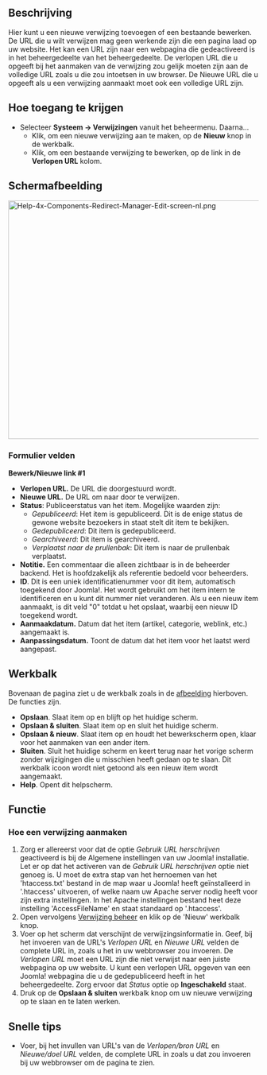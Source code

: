 <!-- Filename: Help4.x:Redirects:_New_or_Edit / Display title: Verwijzingen: Nieuw of bewerken -->

## Beschrijving

Hier kunt u een nieuwe verwijzing toevoegen of een bestaande bewerken.
De URL die u wilt verwijzen mag geen werkende zijn die een pagina laad
op uw website. Het kan een URL zijn naar een webpagina die gedeactiveerd
is in het beheergedeelte van het beheergedeelte. De verlopen URL die u
opgeeft bij het aanmaken van de verwijzing zou gelijk moeten zijn aan de
volledige URL zoals u die zou intoetsen in uw browser. De Nieuwe URL die
u opgeeft als u een verwijzing aanmaakt moet ook een volledige URL zijn.

## Hoe toegang te krijgen

- Selecteer **Systeem → Verwijzingen** vanuit het beheermenu.
  Daarna...
  - Klik, om een nieuwe verwijzing aan te maken, op de **Nieuw** knop in
    de werkbalk.
  - Klik, om een bestaande verwijzing te bewerken, op de link in de
    **Verlopen URL** kolom.

## Schermafbeelding

<img
src="https://docs.joomla.org/images/thumb/b/ba/Help-4x-Components-Redirect-Manager-Edit-screen-nl.png/800px-Help-4x-Components-Redirect-Manager-Edit-screen-nl.png"
decoding="async"
srcset="https://docs.joomla.org/images/thumb/b/ba/Help-4x-Components-Redirect-Manager-Edit-screen-nl.png/1200px-Help-4x-Components-Redirect-Manager-Edit-screen-nl.png 1.5x, https://docs.joomla.org/images/b/ba/Help-4x-Components-Redirect-Manager-Edit-screen-nl.png 2x"
data-file-width="1296" data-file-height="778" width="800" height="480"
alt="Help-4x-Components-Redirect-Manager-Edit-screen-nl.png" />

### Formulier velden

**Bewerk/Nieuwe link \#1**

- **Verlopen URL.** De URL die doorgestuurd wordt.
- **Nieuwe URL.** De URL om naar door te verwijzen.
- **Status**: Publiceerstatus van het item. Mogelijke waarden zijn:
  - *Gepubliceerd*: Het item is gepubliceerd. Dit is de enige status de
    gewone website bezoekers in staat stelt dit item te bekijken.
  - *Gedepubliceerd*: Dit item is gedepubliceerd.
  - *Gearchiveerd*: Dit item is gearchiveerd.
  - *Verplaatst naar de prullenbak*: Dit item is naar de prullenbak
    verplaatst.
- **Notitie.** Een commentaar die alleen zichtbaar is in de beheerder
  backend. Het is hoofdzakelijk als referentie bedoeld voor beheerders.
- **ID**. Dit is een uniek identificatienummer voor dit item,
  automatisch toegekend door Joomla!. Het wordt gebruikt om het item
  intern te identificeren en u kunt dit nummer niet veranderen. Als u
  een nieuw item aanmaakt, is dit veld "0" totdat u het opslaat, waarbij
  een nieuw ID toegekend wordt.
- **Aanmaakdatum.** Datum dat het item (artikel, categorie, weblink,
  etc.) aangemaakt is.
- **Aanpassingsdatum.** Toont de datum dat het item voor het laatst werd
  aangepast.

## Werkbalk

Bovenaan de pagina ziet u de werkbalk zoals in de
[afbeelding](#Schermafbeelding) hierboven. De functies zijn.

- **Opslaan**. Slaat item op en blijft op het huidige scherm.
- **Opslaan & sluiten**. Slaat item op en sluit het huidige scherm.
- **Opslaan & nieuw**. Slaat item op en houdt het bewerkscherm open,
  klaar voor het aanmaken van een ander item.
- **Sluiten**. Sluit het huidige scherm en keert terug naar het vorige
  scherm zonder wijzigingen die u misschien heeft gedaan op te slaan.
  Dit werkbalk icoon wordt niet getoond als een nieuw item wordt
  aangemaakt.
- **Help**. Opent dit helpscherm.

## Functie

### Hoe een verwijzing aanmaken

1.  Zorg er allereerst voor dat de optie *Gebruik URL herschrijven*
    geactiveerd is bij de Algemene instellingen van uw Joomla!
    installatie. Let er op dat het activeren van de *Gebruik URL
    herschrijven* optie niet genoeg is. U moet de extra stap van het
    hernoemen van het 'htaccess.txt' bestand in de map waar u Joomla!
    heeft geïnstalleerd in '.htaccess' uitvoeren, of welke naam uw
    Apache server nodig heeft voor zijn extra instellingen. In het
    Apache instellingen bestand heet deze instelling 'AccessFileName' en
    staat standaard op '.htaccess'.
2.  Open vervolgens
    <a href="https://docs.joomla.org/Help4.x:Components_Redirect_Manager/nl"
    class="mw-redirect"
    title="Help4.x:Components Redirect Manager/nl">Verwijzing beheer</a>
    en klik op de 'Nieuw' werkbalk knop.
3.  Voer op het scherm dat verschijnt de verwijzingsinformatie in. Geef,
    bij het invoeren van de URL's *Verlopen URL* en *Nieuwe URL* velden
    de complete URL in, zoals u het in uw webbrowser zou invoeren. De
    *Verlopen URL* moet een URL zijn die niet verwijst naar een juiste
    webpagina op uw website. U kunt een verlopen URL opgeven van een
    Joomla! webpagina die u de gedepubliceerd heeft in het
    beheergedeelte. Zorg ervoor dat *Status* optie op **Ingeschakeld**
    staat.
4.  Druk op de **Opslaan & sluiten** werkbalk knop om uw nieuwe
    verwijzing op te slaan en te laten werken.

## Snelle tips

- Voer, bij het invullen van URL's van de *Verlopen/bron URL* en
  *Nieuwe/doel URL* velden, de complete URL in zoals u dat zou invoeren
  bij uw webbrowser om de pagina te zien.

